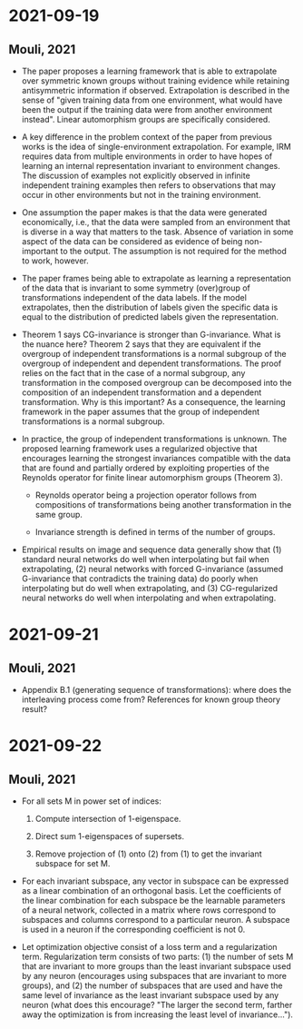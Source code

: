 # 2021-09-19
## Mouli, 2021

* The paper proposes a learning framework that is able to extrapolate over symmetric known groups without training evidence while retaining antisymmetric information if observed. Extrapolation is described in the sense of "given training data from one environment, what would have been the output if the training data were from another environment instead". Linear automorphism groups are specifically considered.

* A key difference in the problem context of the paper from previous works is the idea of single-environment extrapolation. For example, IRM requires data from multiple environments in order to have hopes of learning an internal representation invariant to environment changes. The discussion of examples not explicitly observed in infinite independent training examples then refers to observations that may occur in other environments but not in the training environment.

* One assumption the paper makes is that the data were generated economically, i.e., that the data were sampled from an environment that is diverse in a way that matters to the task. Absence of variation in some aspect of the data can be considered as evidence of being non-important to the output. The assumption is not required for the method to work, however.

* The paper frames being able to extrapolate as learning a representation of the data that is invariant to some symmetry (over)group of transformations independent of the data labels. If the model extrapolates, then the distribution of labels given the specific data is equal to the distribution of predicted labels given the representation.

* Theorem 1 says CG-invariance is stronger than G-invariance. What is the nuance here? Theorem 2 says that they are equivalent if the overgroup of independent transformations is a normal subgroup of the overgroup of independent and dependent transformations. The proof relies on the fact that in the case of a normal subgroup, any transformation in the composed overgroup can be decomposed into the composition of an independent transformation and a dependent transformation. Why is this important? As a consequence, the learning framework in the paper assumes that the group of independent transformations is a normal subgroup.

* In practice, the group of independent transformations is unknown. The proposed learning framework uses a regularized objective that encourages learning the strongest invariances compatible with the data that are found and partially ordered by exploiting properties of the Reynolds operator for finite linear automorphism groups (Theorem 3).

    * Reynolds operator being a projection operator follows from compositions of transformations being another transformation in the same group.
	
	* Invariance strength is defined in terms of the number of groups.

* Empirical results on image and sequence data generally show that (1) standard neural networks do well when interpolating but fail when extrapolating, (2) neural networks with forced G-invariance (assumed G-invariance that contradicts the training data) do poorly when interpolating but do well when extrapolating, and (3) CG-regularized neural networks do well when interpolating and when extrapolating.

# 2021-09-21
## Mouli, 2021

* Appendix B.1 (generating sequence of transformations): where does the interleaving process come from? References for known group theory result?

# 2021-09-22
## Mouli, 2021

* For all sets M in power set of indices:

    1. Compute intersection of 1-eigenspace.
	
	2. Direct sum 1-eigenspaces of supersets.
	
	3. Remove projection of (1) onto (2) from (1) to get the invariant subspace for set M.
	
* For each invariant subspace, any vector in subspace can be expressed as a linear combination of an orthogonal basis. Let the coefficients of the linear combination for each subspace be the learnable parameters of a neural network, collected in a matrix where rows correspond to subspaces and columns correspond to a particular neuron. A subspace is used in a neuron if the corresponding coefficient is not 0.

* Let optimization objective consist of a loss term and a regularization term. Regularization term consists of two parts: (1) the number of sets M that are invariant to more groups than the least invariant subspace used by any neuron (encourages using subspaces that are invariant to more groups), and (2) the number of subspaces that are used and have the same level of invariance as the least invariant subspace used by any neuron (what does this encourage? "The larger the second term, farther away the optimization is from increasing the least level of invariance...").